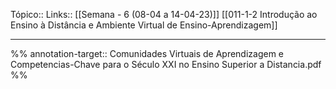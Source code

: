 Tópico::
Links:: [[Semana - 6 (08-04 a 14-04-23)]] [[011-1-2 Introdução ao Ensino à Distância e Ambiente Virtual de Ensino-Aprendizagem]]

---

%%
annotation-target:: Comunidades Virtuais de Aprendizagem e Competencias-Chave  para o Século XXI no Ensino Superior a Distancia.pdf
%%